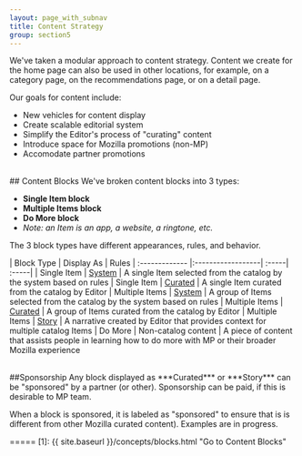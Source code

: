 ```yaml
---
layout: page_with_subnav
title: Content Strategy
group: section5
---
```



We've taken a modular approach to content strategy. Content we create for the home page can also be used in other locations, for example, on a category page, on the recommendations page, or on a detail page.

Our goals for content include:

* New vehicles for content display
* Create scalable editorial system
* Simplify the Editor's process of "curating" content
* Introduce space for Mozilla promotions (non-MP)
* Accomodate partner promotions

<br/>
## Content Blocks
We've broken content blocks into 3 types:

* **Single Item block**
* **Multiple Items block**
* **Do More block**
* *Note: an Item is an app, a website, a ringtone, etc.*

The 3 block types have different appearances, rules, and behavior.

| Block Type  | Display As  | Rules
| :------------- |:------------------| :-----| :-----|
| Single Item | <a href="{{ site.baseurl }}/concepts/blocks.html/#singlesys">System</a> | A single Item selected from the catalog by the system based on rules
| Single Item | <a href="{{ site.baseurl }}/concepts/blocks.html/#singlecur">Curated</a> | A single Item curated from the catalog by Editor
| Multiple Items | <a href="{{ site.baseurl }}/concepts/blocks.html/#multisys">System</a> | A group of Items selected from the catalog by the system based on rules
| Multiple Items | <a href="{{ site.baseurl }}/concepts/blocks.html/#multicur">Curated</a> | A group of Items curated from the catalog by Editor
| Multiple Items | <a href="{{ site.baseurl }}/concepts/blocks.html/#multistory">Story</a> | A narrative created by Editor that provides context for multiple catalog Items
| Do More | Non-catalog content | A piece of content that assists people in learning how to do more with MP or their broader Mozilla experience


<br/>
##Sponsorship
Any block displayed as ***Curated*** or ***Story*** can be "sponsored" by a partner (or other). Sponsorship can be paid, if this is desirable to MP team. 

When a block is sponsored, it is labeled as "sponsored" to ensure that is is different from other Mozilla curated content). Examples are in progress.


=====
[1]: {{ site.baseurl }}/concepts/blocks.html "Go to Content Blocks"


&nbsp;
<br/>
&nbsp;
&nbsp;
<br/>
&nbsp;



